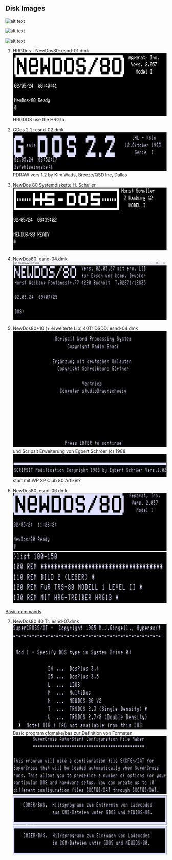 ## Disk Images
![alt text](image.png)

![alt text](image-1.png)

![alt text](image-2.png)

1. HRGDos - NewDos80: esnd-01.dmk
![alt text](image-4.png)
HRGDOS use the HRG1b

2. GDos 2.2: esnd-02.dmk
![alt text](image-5.png)
PDRAW vers 1.2 by Kim Watts, Breeze/QSD Inc, Dallas

3. NewDos 80 Systemdiskette H. Schuller
![alt text](image-3.png)

4. NewDos80: esnd-04.dmk
![alt text](image-6.png)

5. NewDos80+10 (+ erweiterte Lib) 40Tr DSDD: esnd-04.dmk
![alt text](image-7.png)
und Scripsit Erweiterung von Egbert Schröer (c) 1988
![alt text](image-8.png)
start mit WP SP
Club 80 Artikel?

6. NewDos80: esnd-06.dmk
![alt text](image-9.png)
![alt text](image-10.png)

[Basic commands](http://www.trs-80.org/trsdos-model1-basic/)

7. NewDos80 40 Tr: esnd-07.dmk
![alt text](image-11.png)
Basic program cfgmake/bas zur Definition von Formaten
![alt text](image-14.png)
![alt text](image-12.png)
![alt text](image-13.png)
